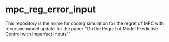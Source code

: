 # mpc_reg_error_input
This repository is the home for coding simulation for the regret of MPC with recursive model update for the paper "On the Regret of Model Predictive Control with Imperfect Inputs""
